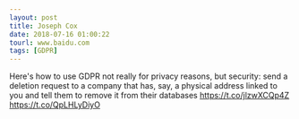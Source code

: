 ```yaml
---
layout: post
title: Joseph Cox
date: 2018-07-16 01:00:22
tourl: www.baidu.com
tags: [GDPR]
---
```

Here's how to use GDPR not really for privacy reasons, but security: send a deletion request to a company that has, say, a physical address linked to you and tell them to remove it from their databases https://t.co/jlzwXCQp4Z https://t.co/QpLHLyDiyO